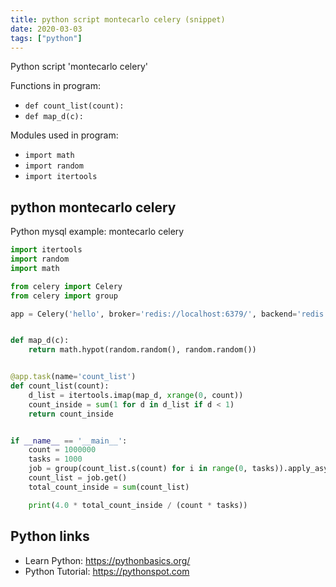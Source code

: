 ```yaml
---
title: python script montecarlo celery (snippet)
date: 2020-03-03
tags: ["python"]
---
```

Python script 'montecarlo celery'

Functions in program: 
* `def count_list(count):`
* `def map_d(c):`

Modules used in program: 
* `import math`
* `import random`
* `import itertools`

## python montecarlo celery

Python mysql example: montecarlo celery

```python
import itertools
import random
import math

from celery import Celery
from celery import group

app = Celery('hello', broker='redis://localhost:6379/', backend='redis://localhost')


def map_d(c):
    return math.hypot(random.random(), random.random())


@app.task(name='count_list')
def count_list(count):
    d_list = itertools.imap(map_d, xrange(0, count))
    count_inside = sum(1 for d in d_list if d < 1)
    return count_inside


if __name__ == '__main__':
    count = 1000000
    tasks = 1000
    job = group(count_list.s(count) for i in range(0, tasks)).apply_async()
    count_list = job.get()
    total_count_inside = sum(count_list)

    print(4.0 * total_count_inside / (count * tasks))


```

## Python links

- Learn Python: https://pythonbasics.org/
- Python Tutorial: https://pythonspot.com
